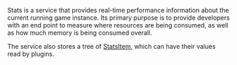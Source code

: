 Stats is a service that provides real-time performance information about the
current running game instance. Its primary purpose is to provide developers
with an end point to measure where resources are being consumed, as well as
how much memory is being consumed overall.

The service also stores a tree of [StatsItem](https://create.roblox.com/docs/reference/engine/classes/StatsItem), which can have their values
read by plugins.